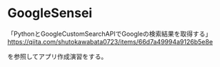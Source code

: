 # GoogleSensei

「PythonとGoogleCustomSearchAPIでGoogleの検索結果を取得する」
https://qiita.com/shutokawabata0723/items/66d7a49994a9126b5e8e

を参照してアプリ作成演習をする。
